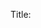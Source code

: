 Title: <title draft template>
Date: 2021-1-4 19:00
Tags: template, <string to fill>, <string to fill>
Category: <string to fill>
Slug: <will-show-on-url-markdown-template>

# <This head is important to make the following contents explicit>

foo-bar
